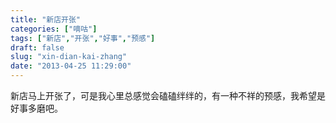 ```yaml
---
title: "新店开张"
categories: ["嘀咕"]
tags: ["新店","开张","好事","预感"]
draft: false
slug: "xin-dian-kai-zhang"
date: "2013-04-25 11:29:00"
---
```


新店马上开张了，可是我心里总感觉会磕磕绊绊的，有一种不祥的预感，我希望是好事多磨吧。
